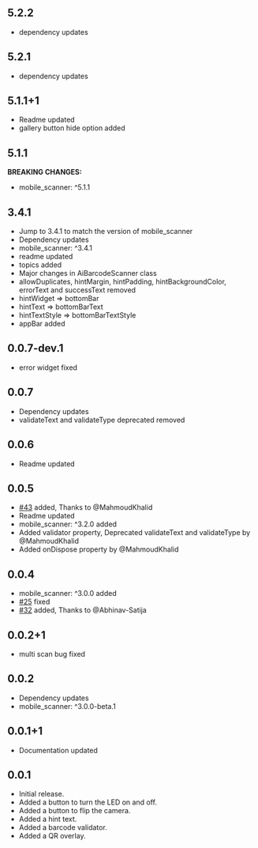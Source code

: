 ## 5.2.2

- dependency updates

## 5.2.1

- dependency updates

## 5.1.1+1

- Readme updated
- gallery button hide option added

## 5.1.1

**BREAKING CHANGES:**

- mobile_scanner: ^5.1.1

## 3.4.1

- Jump to 3.4.1 to match the version of mobile_scanner
- Dependency updates
- mobile_scanner: ^3.4.1
- readme updated
- topics added
- Major changes in AiBarcodeScanner class
- allowDuplicates, hintMargin, hintPadding, hintBackgroundColor, errorText and successText removed
- hintWidget => bottomBar
- hintText => bottomBarText
- hintTextStyle => bottomBarTextStyle
- appBar added

## 0.0.7-dev.1

- error widget fixed

## 0.0.7

- Dependency updates
- validateText and validateType deprecated removed

## 0.0.6

- Readme updated

## 0.0.5

- [#43](https://github.com/mohesu/barcode_scanner/pull/43) added, Thanks to @MahmoudKhalid
- Readme updated
- mobile_scanner: ^3.2.0 added
- Added validator property, Deprecated validateText and validateType by @MahmoudKhalid
- Added onDispose property by @MahmoudKhalid

## 0.0.4

- mobile_scanner: ^3.0.0 added
- [#25](https://github.com/mohesu/barcode_scanner/issues/25) fixed
- [#32](https://github.com/mohesu/barcode_scanner/issues/32) added, Thanks to @Abhinav-Satija

## 0.0.2+1

- multi scan bug fixed

## 0.0.2

- Dependency updates
- mobile_scanner: ^3.0.0-beta.1

## 0.0.1+1

- Documentation updated

## 0.0.1

- Initial release.
- Added a button to turn the LED on and off.
- Added a button to flip the camera.
- Added a hint text.
- Added a barcode validator.
- Added a QR overlay.
